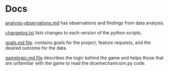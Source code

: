 # Docs

[analysis-observations.md](https://github.com/TechnologyClassroom/dice-mechanic-sim/blob/master/docs/analysis-observations.md)
has observations and findings from data analysis.

[changelog.txt](https://github.com/TechnologyClassroom/dice-mechanic-sim/blob/master/docs/changelog.txt)
lists changes to each version of the python scripts.

[goals.md file](https://github.com/TechnologyClassroom/dice-mechanic-sim/blob/master/docs/goals.md).
contains goals for the project, feature requests, and the desired outcome
for the data.

[gamelogic.md file](https://github.com/TechnologyClassroom/dice-mechanic-sim/blob/master/docs/gamelogic.md)
describes the logic behind the game and helps those that are unfamiliar with
the game to read the dicemechanicsim.py code.
